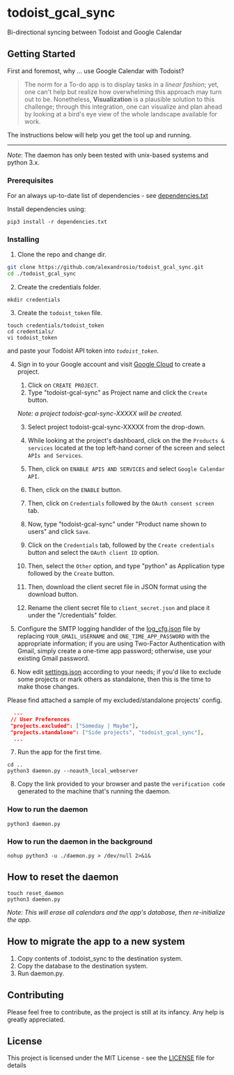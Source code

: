 # todoist_gcal_sync
Bi-directional syncing between Todoist and Google Calendar


## Getting Started
First and foremost, why ... use Google Calendar with Todoist?
> The norm for a To-do app is to display tasks in a *linear fashion*; yet, one can't help but realize how overwhelming this approach may turn out to be.
> Nonetheless, **Visualization** is a plausible solution to this challenge; through this integration, one can visualize and plan ahead by looking at a bird's eye view of the whole landscape available for work.

The instructions below will help you get the tool up and running.


------
*Note*: The daemon has only been tested with unix-based systems and python 3.x.

### Prerequisites
For an always up-to-date list of dependencies - see [dependencies.txt](dependencies.txt)

Install dependencies using:
```
pip3 install -r dependencies.txt
```

### Installing
1. Clone the repo and change dir.
```bash
git clone https://github.com/alexandrosio/todoist_gcal_sync.git
cd ./todoist_gcal_sync
```

2. Create the credentials folder.
```shell
mkdir credentials
```

3. Create the `todoist_token` file.
```shell
touch credentials/todoist_token
cd credentials/
vi todoist_token
```
and paste your Todoist API token into _`todoist_token`_.

4. Sign in to your Google account and visit [Google Cloud](https://console.cloud.google.com/cloud-resource-manager) to create a project.
    1. Click on `CREATE PROJECT`.
    2. Type "todoist-gcal-sync" as Project name and click the `Create` button.
    
    _Note: a project todoist-gcal-sync-XXXXX will be created._
    
    3. Select project todoist-gcal-sync-XXXXX from the drop-down.

    4. While looking at the project's dashboard, click on the the `Products & services` located at the top left-hand corner of the screen and select `APIs and Services`.

    5. Then, click on `ENABLE APIS AND SERVICES` and select `Google Calendar API`.

    6. Then, click on the `ENABLE` button.

    7. Then, click on `Credentials` followed by the `OAuth consent screen` tab.

    8. Now, type "todoist-gcal-sync" under "Product name shown to users" and click `Save`.

    9. Click on the `Credentials` tab, followed by the `Create credentials` button and select the `OAuth client ID` option.

    10. Then, select the `Other` option, and type "python" as Application type followed by the `Create` button.

    11. Then, download the client secret file in JSON format using the download button.

    12. Rename the client secret file to `client_secret.json` and place it under the "/credentials" folder.

5. Configure the SMTP logging handlder of the [log_cfg.json](/config/log_cfg.json) file by replacing `YOUR_GMAIL_USERNAME` and `ONE_TIME_APP_PASSWORD` with the appropriate information; if you are using Two-Factor Authentication with Gmail, simply create a one-time app password; otherwise, use your existing Gmail password.

6. Now edit [settings.json](/config/settings.json) according to your needs; if you'd like to exclude some projects or mark others as standalone, then this is the time to make those changes.

Please find attached a sample of my excluded/standalone projects' config.
```json
  ...
 // User Preferences
 "projects.excluded": ["Someday | Maybe"],
 "projects.standalone": ["Side projects", "todoist_gcal_sync"],
  ...
```

7. Run the app for the first time.
```shell
cd ..
python3 daemon.py --noauth_local_webserver
```

8. Copy the link provided to your browser and paste the `verification code` generated to the machine that's running the daemon.

### How to run the daemon
```shell
python3 daemon.py
```

### How to run the daemon in the background
```shell
nohup python3 -u ./daemon.py > /dev/null 2>&1&
```

## How to reset the daemon

```shell
touch reset_daemon
python3 daemon.py
```
_Note: This will erase all calendars and the app's database, then re-initialize the app._

## How to migrate the app to a new system

1. Copy contents of .todoist_sync to the destination system.
2. Copy the database to the destination system.
3. Run daemon.py.

## Contributing
Please feel free to contribute, as the project is still at its infancy. Any help is greatly appreciated.

## License

This project is licensed under the MIT License - see the [LICENSE](LICENSE) file for details
